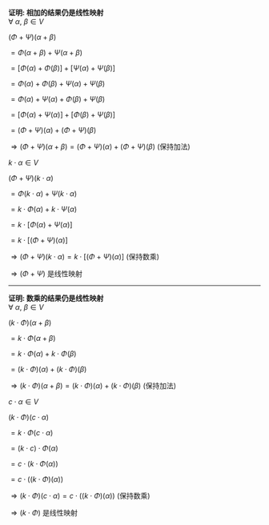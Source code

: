**证明: 相加的结果仍是线性映射**  
$\forall\ \alpha,\ \beta\in V$  
  
$(\Phi+\Psi)(\alpha+\beta)$  
  
$=\Phi(\alpha+\beta)+\Psi(\alpha+\beta)$  
  
$=[\Phi(\alpha)+\Phi(\beta)]+[\Psi(\alpha)+\Psi(\beta)]$  
  
$=\Phi(\alpha)+\Phi(\beta)+\Psi(\alpha)+\Psi(\beta)$  
  
$=\Phi(\alpha)+\Psi(\alpha)+\Phi(\beta)+\Psi(\beta)$  
  
$=[\Phi(\alpha)+\Psi(\alpha)]+[\Phi(\beta)+\Psi(\beta)]$  
  
$=(\Phi+\Psi)(\alpha)+(\Phi+\Psi)(\beta)$  
  
$\Rightarrow(\Phi+\Psi)(\alpha+\beta)=(\Phi+\Psi)(\alpha)+(\Phi+\Psi)(\beta)$ (保持加法)  
  
$k\cdot\alpha\in V$  
  
$(\Phi+\Psi)(k\cdot\alpha)$  
  
$=\Phi(k\cdot\alpha)+\Psi(k\cdot\alpha)$  
  
$=k\cdot\Phi(\alpha)+k\cdot\Psi(\alpha)$  
  
$=k\cdot[\Phi(\alpha)+\Psi(\alpha)]$  
  
$=k\cdot[(\Phi+\Psi)(\alpha)]$  
  
$\Rightarrow(\Phi+\Psi)(k\cdot\alpha)=k\cdot[(\Phi+\Psi)(\alpha)]$ (保持数乘)  
  
$\Rightarrow(\Phi+\Psi)$ 是线性映射  
  
---  
  
**证明: 数乘的结果仍是线性映射**  
$\forall\ \alpha,\ \beta\in V$  
  
$(k\cdot\Phi)(\alpha+\beta)$  
  
$=k\cdot\Phi(\alpha+\beta)$  
  
$=k\cdot\Phi(\alpha)+k\cdot\Phi(\beta)$  
  
$=(k\cdot\Phi)(\alpha)+(k\cdot\Phi)(\beta)$  
  
$\Rightarrow(k\cdot\Phi)(\alpha+\beta)=(k\cdot\Phi)(\alpha)+(k\cdot\Phi)(\beta)$  (保持加法)  
  
$c\cdot\alpha\in V$  
  
$(k\cdot\Phi)(c\cdot\alpha)$  
  
$=k\cdot\Phi(c\cdot\alpha)$  
  
$=(k\cdot c)\cdot\Phi(\alpha)$  
  
$=c\cdot(k\cdot\Phi(\alpha))$  
  
$=c\cdot((k\cdot\Phi)(\alpha))$  
  
$\Rightarrow(k\cdot\Phi)(c\cdot\alpha)=c\cdot((k\cdot\Phi)(\alpha))$ (保持数乘)  
  
$\Rightarrow(k\cdot\Phi)$ 是线性映射  
